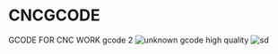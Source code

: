 # CNCGCODE
GCODE FOR CNC WORK
gcode 2
![unknown](https://user-images.githubusercontent.com/63534193/162391673-82f62d80-78df-4122-b300-123b4cf95a6d.png)
gcode high quality
![sd](https://user-images.githubusercontent.com/63534193/162561167-c3162db0-62c1-4a3e-9e95-eb288453aeff.jpg)
